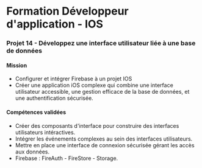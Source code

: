 # Formation Développeur d'application - IOS

### Projet 14 - Développez une interface utilisateur liée à une base de données

#### Mission

* Configurer et intégrer Firebase à un projet IOS
* Créer une application iOS complexe qui combine une interface utilisateur accessible, une gestion efficace de la base de données, et une authentification sécurisée.

#### Compétences validées

*	Créer des composants d'interface pour construire des interfaces utilisateurs intéractives.
* Intégrer les événements complexes au sein des interfaces utilisateurs.
* Mettre en place une interface de connexion sécurisée gérant les accès aux données.
* Firebase : FireAuth - FireStore - Storage.
